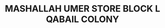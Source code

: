 ---
title: "MASHALLAH UMER STORE BLOCK L QABAIL COLONY"
url: /karachi/mashallah-umer-store-block-l-qabail-colony/
shop: shop
---